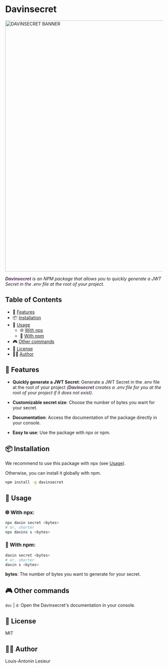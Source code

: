 # Davinsecret

<img src="https://i.imgur.com/SU3VYuO.png" alt="DAVINSECRET BANNER" width="800"/>

*<span style="color:rgb(84, 48, 92)">**Davinsecret**</span> is an NPM package that allows you to quickly generate a JWT Secret in the .env file at the root of your project.*

## Table of Contents

- 🌟 [Features](#🌟-features)
- 📦 [Installation](#📦-installation)
- 📖 [Usage](#📖-usage)
  - 🌐 [With npx](#🌐-with-npx)
  - 💾 [With npm](#💾-with-npm)
- 🎮 [Other commands](#🎮-other-commands)
- 📄 [License](#📄-license)
- ✍🏻 [Author](#✍🏻-author)

## 🌟 Features

- **Quickly generate a JWT Secret**: Generate a JWT Secret in the .env file at the root of your project *(<span style="color:rgb(84, 48, 92)">**Davinsecret**</span> creates a .env file for you at the root of your project if it does not exist)*.

- **Customizable secret size**: Choose the number of bytes you want for your secret.

- **Documentation**: Access the documentation of the package directly in your console.

- **Easy to use**: Use the package with npx or npm.

## 📦 Installation

We recommend to use this package with npx (see [Usage](#usage)).

Otherwise, you can install it globally with npm.

```bash
npm install -g davinsecret
```

## 📖 Usage

### 🌐 With npx:

```bash
npx davin secret <bytes>
# or, shorter
npx davins s <bytes>
```

### 💾 With npm:

```bash
davin secret <bytes>
# or, shorter
davin s <bytes>
```

**bytes**: The number of bytes you want to generate for your secret.

## 🎮 Other commands

`doc` | `d`: Open the Davinsecret's documentation in your console.

## 📄 License

MIT

## ✍🏻 Author

Louis-Antonin Lesieur